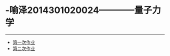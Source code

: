 # -喻泽2014301020024————量子力学
-----
 - [第一次作业](https://www.zybuluo.com/2014301020024/note/563327)<br>
 - [第二次作业](https://www.zybuluo.com/2014301020024/note/569723)<br>
